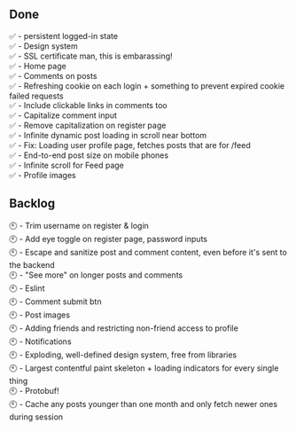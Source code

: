 ## Done

✅ - persistent logged-in state<br />
✅ - Design system<br />
✅ - SSL certificate man, this is embarassing!<br />
✅ - Home page<br />
✅ - Comments on posts<br />
✅ - Refreshing cookie on each login + something to prevent expired cookie failed requests<br />
✅ - Include clickable links in comments too<br />
✅ - Capitalize comment input<br />
✅ - Remove capitalization on register page<br />
✅ - Infinite dynamic post loading in scroll near bottom<br />
✅ - Fix: Loading user profile page, fetches posts that are for /feed<br />
✅ - End-to-end post size on mobile phones<br />
✅ - Infinite scroll for Feed page<br />
✅ - Profile images<br />


## Backlog
🕙 - Trim username on register & login<br />
🕙 - Add eye toggle on register page, password inputs<br />
🕙 - Escape and sanitize post and comment content, even before it's sent to the backend<br />
🕙 - "See more" on longer posts and comments<br />
🕙 - Eslint<br />
🕙 - Comment submit btn<br />
🕙 - Post images<br />
🕙 - Adding friends and restricting non-friend access to profile<br />
🕙 - Notifications<br />
🕙 - Exploding, well-defined design system, free from libraries<br />
🕙 - Largest contentful paint skeleton + loading indicators for every single thing<br />
🕙 - Protobuf!<br />
🕙 - Cache any posts younger than one month and only fetch newer ones during session<br /><br />
